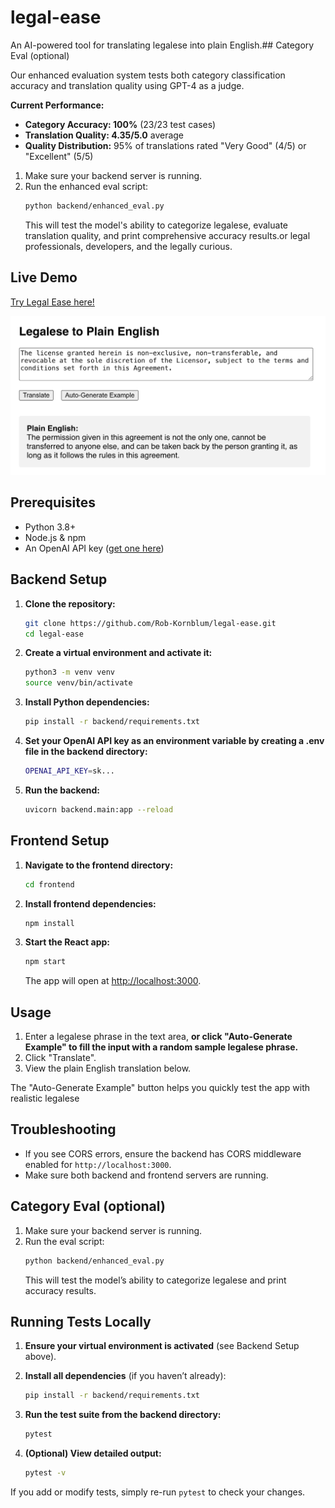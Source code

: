 # legal-ease
An AI-powered tool for translating legalese into plain English.## Category Eval (optional)

Our enhanced evaluation system tests both category classification accuracy and translation quality using GPT-4 as a judge.

**Current Performance:**
- **Category Accuracy: 100%** (23/23 test cases)
- **Translation Quality: 4.35/5.0** average
- **Quality Distribution:** 95% of translations rated "Very Good" (4/5) or "Excellent" (5/5)

1. Make sure your backend server is running.
2. Run the enhanced eval script:
   ```bash
   python backend/enhanced_eval.py
   ```
   This will test the model's ability to categorize legalese, evaluate translation quality, and print comprehensive accuracy results.or legal professionals, developers, and the legally curious.

## Live Demo

[Try Legal Ease here!](https://legal-ease-welcome.onrender.com/)

![Example: Legalese to Plain English](./frontend/public/example.png)

## Prerequisites

- Python 3.8+
- Node.js & npm
- An OpenAI API key ([get one here](https://platform.openai.com/account/api-keys))

## Backend Setup

1. **Clone the repository:**
   ```bash
   git clone https://github.com/Rob-Kornblum/legal-ease.git
   cd legal-ease
   ```

2. **Create a virtual environment and activate it:**
   ```bash
   python3 -m venv venv
   source venv/bin/activate
   ```

3. **Install Python dependencies:**
   ```bash
   pip install -r backend/requirements.txt
   ```

4. **Set your OpenAI API key as an environment variable by creating a .env file in the backend directory:**
   ```bash
   OPENAI_API_KEY=sk...
   ```

5. **Run the backend:**
   ```bash
   uvicorn backend.main:app --reload
   ```

## Frontend Setup

1. **Navigate to the frontend directory:**
   ```bash
   cd frontend
   ```

2. **Install frontend dependencies:**
   ```bash
   npm install
   ```

3. **Start the React app:**
   ```bash
   npm start
   ```

   The app will open at [http://localhost:3000](http://localhost:3000).

## Usage

1. Enter a legalese phrase in the text area, **or click "Auto-Generate Example" to fill the input with a random sample legalese phrase.**
2. Click "Translate".
3. View the plain English translation below.

The "Auto-Generate Example" button helps you quickly test the app with realistic legalese

## Troubleshooting

- If you see CORS errors, ensure the backend has CORS middleware enabled for `http://localhost:3000`.
- Make sure both backend and frontend servers are running.

## Category Eval (optional)

1. Make sure your backend server is running.
2. Run the eval script:
   ```bash
   python backend/enhanced_eval.py
   ```
   This will test the model’s ability to categorize legalese and print accuracy results.

## Running Tests Locally

1. **Ensure your virtual environment is activated** (see Backend Setup above).

2. **Install all dependencies** (if you haven’t already):
   ```bash
   pip install -r backend/requirements.txt
   ```

3. **Run the test suite from the backend directory:**
   ```bash
   pytest
   ```

4. **(Optional) View detailed output:**
   ```bash
   pytest -v
   ```

If you add or modify tests, simply re-run `pytest` to check your changes.